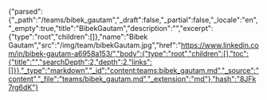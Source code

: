 {"parsed":{"_path":"/teams/bibek_gautam","_draft":false,"_partial":false,"_locale":"en","_empty":true,"title":"BibekGautam","description":"","excerpt":{"type":"root","children":[]},"name":"Bibek Gautam","src":"/img/team/bibekGautam.jpg","href":"https://www.linkedin.com/in/bibek-gautam-a6958a153/","body":{"type":"root","children":[],"toc":{"title":"","searchDepth":2,"depth":2,"links":[]}},"_type":"markdown","_id":"content:teams:bibek_gautam.md","_source":"content","_file":"teams/bibek_gautam.md","_extension":"md"},"hash":"8JFk7rg6dK"}